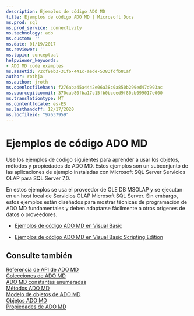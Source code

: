```yaml
---
description: Ejemplos de código ADO MD
title: Ejemplos de código ADO MD | Microsoft Docs
ms.prod: sql
ms.prod_service: connectivity
ms.technology: ado
ms.custom: ''
ms.date: 01/19/2017
ms.reviewer: ''
ms.topic: conceptual
helpviewer_keywords:
- ADO MD code examples
ms.assetid: 72cf9eb3-31f6-441c-aede-5383fdfb81af
author: rothja
ms.author: jroth
ms.openlocfilehash: f276aba45a4442e06a38c0a850b299ed47d993ac
ms.sourcegitcommit: 370cab80fba17c15fb0bceed9f80cb099017e000
ms.translationtype: MT
ms.contentlocale: es-ES
ms.lasthandoff: 12/17/2020
ms.locfileid: "97637959"
---
```

# <a name="ado-md-code-examples"></a>Ejemplos de código ADO MD
Use los ejemplos de código siguientes para aprender a usar los objetos, métodos y propiedades de ADO MD. Estos ejemplos son un subconjunto de las aplicaciones de ejemplo instaladas con Microsoft SQL Server Servicios OLAP para SQL Server 7,0.  
  
 En estos ejemplos se usa el proveedor de OLE DB MSOLAP y se ejecutan en un host local de Servicios OLAP Microsoft SQL Server. Sin embargo, estos ejemplos están diseñados para mostrar técnicas de programación de ADO MD fundamentales y deben adaptarse fácilmente a otros orígenes de datos o proveedores.  
  
-   [Ejemplos de código ADO MD en Visual Basic](./ado-md-code-examples-in-visual-basic.md)  
  
-   [Ejemplos de código ADO MD en Visual Basic Scripting Edition](./ado-md-code-examples-in-visual-basic-scripting-edition.md)  
  
## <a name="see-also"></a>Consulte también  
 [Referencia de API de ADO MD](./ado-md-object-model.md)   
 [Colecciones de ADO MD](./ado-md-collections.md)   
 [ADO MD constantes enumeradas](./ado-md-enumerated-constants.md)   
 [Métodos ADO MD](./ado-md-methods.md)   
 [Modelo de objetos de ADO MD](./ado-md-object-model.md)   
 [Objetos ADO MD](./ado-md-objects.md)   
 [Propiedades de ADO MD](./ado-md-properties.md)
